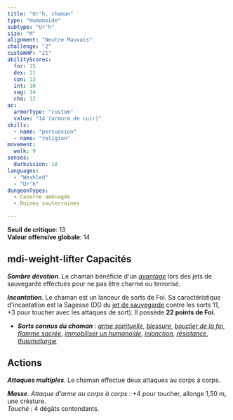 ```yaml
---
title: "Ur'h, chaman"
type: "Humanoïde"
subtype: "Ur'h"
size: "M"
alignment: "Neutre Mauvais"
challenge: "2"
customHP: "21"
abilityScores:
  for: 15
  dex: 11
  con: 13
  int: 10
  sag: 14
  cha: 12
ac:
  armorType: "custom"
  value: "14 (armure de cuir)"
skills:
  - name: "persuasion"
  - name: "religion"
movement:
  walk: 9
senses:
  darkvision: 18
languages:
  - "Weshled"
  - "Ur'h"
dungeonTypes:
  - Caverne aménagée
  - Ruines souterraines

---
```

**Seuil de critique**: 13          
**Valeur offensive globale**: 14    
## <v-icon>mdi-weight-lifter</v-icon> Capacités
_**Sombre dévotion**_. Le chaman bénéficie d'un [_avantage_](/utiliser-les-caracteristiques/#avantage-et-desavantage) lors des jets de sauvegarde effectués pour ne pas être charmé ou terrorisé.

_**Incantation**_. Le chaman est un lanceur de sorts de Foi. Sa caractéristique d'incantation est la Sagesse (DD du [jet de sauvegarde](/utiliser-les-caracteristiques/#jets-de-sauvegarde) contre les sorts 11, +3 pour toucher avec les attaques de sort). Il possède **22 points de Foi**.   
* _**Sorts connus du chaman**_ : [_arme spirituelle_](/grimoire/arme-spirituelle/), [_blessure_](/grimoire/blessure/), [_bouclier de la foi_](/grimoire/bouclier-de-la-foi/), [_flamme sacrée_](/grimoire/flamme-sacree/),  [_immobiliser un humanoïde_](/grimoire/immobiliser-un-humanoide/), [_injonction_](/grimoire/injonction/), [_résistance_](/grimoire/resistance/), [_thaumaturgie_](/grimoire/thaumaturgie/)



## Actions
_**Attaques multiples**_. Le chaman effectue deux attaques au corps à corps.

_**Masse**_. _Attaque d'arme au corps à corps_ : +4 pour toucher, allonge 1,50 m, une créature.  
_Touché_ : 4 dégâts contondants.
